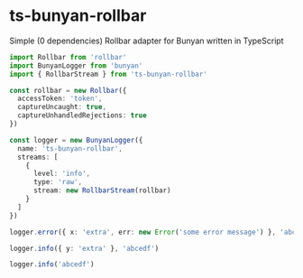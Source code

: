 # ts-bunyan-rollbar
Simple (0 dependencies) Rollbar adapter for Bunyan written in TypeScript

```ts
import Rollbar from 'rollbar'
import BunyanLogger from 'bunyan'
import { RollbarStream } from 'ts-bunyan-rollbar'

const rollbar = new Rollbar({
  accessToken: 'token',
  captureUncaught: true,
  captureUnhandledRejections: true
})

const logger = new BunyanLogger({
  name: 'ts-bunyan-rollbar',
  streams: [
    {
      level: 'info',
      type: 'raw',
      stream: new RollbarStream(rollbar)
    }
  ]
})

logger.error({ x: 'extra', err: new Error('some error message') }, 'abcd')

logger.info({ y: 'extra' }, 'abcedf')

logger.info('abcedf')

```
